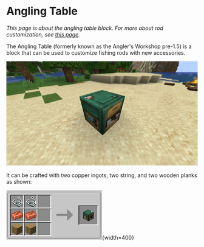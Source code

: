 # Angling Table

_This page is about the angling table block. For more about rod customization, see [this page](/mechanics/rod-customization)._

The Angling Table (formerly known as the Angler's Workshop pre-1.5) is a block that can be used to customize fishing rods with new accessories.

![angling-table](/assets/images/angling-table.png)

It can be crafted with two copper ingots, two string, and two wooden planks as shown:

![angling-table-recipe](/assets/images/recipes/angling-table.png){width=400}